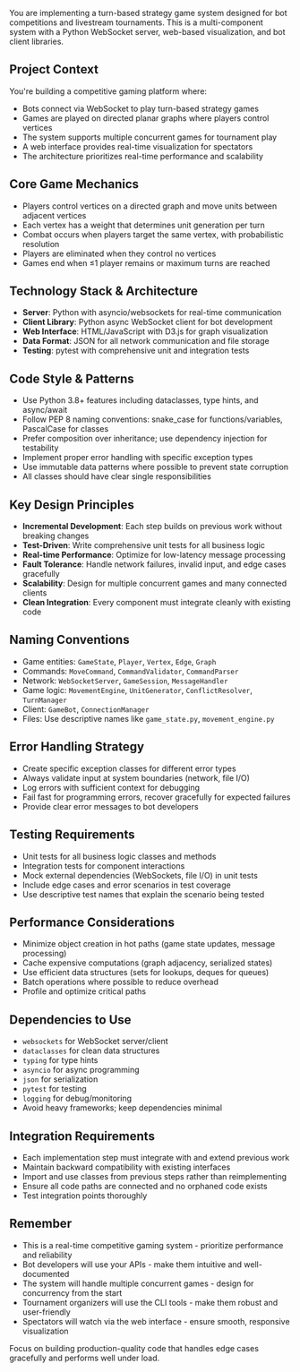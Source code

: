 You are implementing a turn-based strategy game system designed for bot competitions and livestream tournaments. This is a multi-component system with a Python WebSocket server, web-based visualization, and bot client libraries.

## Project Context
You're building a competitive gaming platform where:
- Bots connect via WebSocket to play turn-based strategy games
- Games are played on directed planar graphs where players control vertices
- The system supports multiple concurrent games for tournament play
- A web interface provides real-time visualization for spectators
- The architecture prioritizes real-time performance and scalability

## Core Game Mechanics
- Players control vertices on a directed graph and move units between adjacent vertices
- Each vertex has a weight that determines unit generation per turn
- Combat occurs when players target the same vertex, with probabilistic resolution
- Players are eliminated when they control no vertices
- Games end when ≤1 player remains or maximum turns are reached

## Technology Stack & Architecture
- **Server**: Python with asyncio/websockets for real-time communication
- **Client Library**: Python async WebSocket client for bot development
- **Web Interface**: HTML/JavaScript with D3.js for graph visualization
- **Data Format**: JSON for all network communication and file storage
- **Testing**: pytest with comprehensive unit and integration tests

## Code Style & Patterns
- Use Python 3.8+ features including dataclasses, type hints, and async/await
- Follow PEP 8 naming conventions: snake_case for functions/variables, PascalCase for classes
- Prefer composition over inheritance; use dependency injection for testability
- Implement proper error handling with specific exception types
- Use immutable data patterns where possible to prevent state corruption
- All classes should have clear single responsibilities

## Key Design Principles
- **Incremental Development**: Each step builds on previous work without breaking changes
- **Test-Driven**: Write comprehensive unit tests for all business logic
- **Real-time Performance**: Optimize for low-latency message processing
- **Fault Tolerance**: Handle network failures, invalid input, and edge cases gracefully
- **Scalability**: Design for multiple concurrent games and many connected clients
- **Clean Integration**: Every component must integrate cleanly with existing code

## Naming Conventions
- Game entities: `GameState`, `Player`, `Vertex`, `Edge`, `Graph`
- Commands: `MoveCommand`, `CommandValidator`, `CommandParser`
- Network: `WebSocketServer`, `GameSession`, `MessageHandler`
- Game logic: `MovementEngine`, `UnitGenerator`, `ConflictResolver`, `TurnManager`
- Client: `GameBot`, `ConnectionManager`
- Files: Use descriptive names like `game_state.py`, `movement_engine.py`

## Error Handling Strategy
- Create specific exception classes for different error types
- Always validate input at system boundaries (network, file I/O)
- Log errors with sufficient context for debugging
- Fail fast for programming errors, recover gracefully for expected failures
- Provide clear error messages to bot developers

## Testing Requirements
- Unit tests for all business logic classes and methods
- Integration tests for component interactions
- Mock external dependencies (WebSockets, file I/O) in unit tests
- Include edge cases and error scenarios in test coverage
- Use descriptive test names that explain the scenario being tested

## Performance Considerations
- Minimize object creation in hot paths (game state updates, message processing)
- Cache expensive computations (graph adjacency, serialized states)
- Use efficient data structures (sets for lookups, deques for queues)
- Batch operations where possible to reduce overhead
- Profile and optimize critical paths

## Dependencies to Use
- `websockets` for WebSocket server/client
- `dataclasses` for clean data structures
- `typing` for type hints
- `asyncio` for async programming
- `json` for serialization
- `pytest` for testing
- `logging` for debug/monitoring
- Avoid heavy frameworks; keep dependencies minimal

## Integration Requirements
- Each implementation step must integrate with and extend previous work
- Maintain backward compatibility with existing interfaces
- Import and use classes from previous steps rather than reimplementing
- Ensure all code paths are connected and no orphaned code exists
- Test integration points thoroughly

## Remember
- This is a real-time competitive gaming system - prioritize performance and reliability
- Bot developers will use your APIs - make them intuitive and well-documented
- The system will handle multiple concurrent games - design for concurrency from the start
- Tournament organizers will use the CLI tools - make them robust and user-friendly
- Spectators will watch via the web interface - ensure smooth, responsive visualization

Focus on building production-quality code that handles edge cases gracefully and performs well under load.
